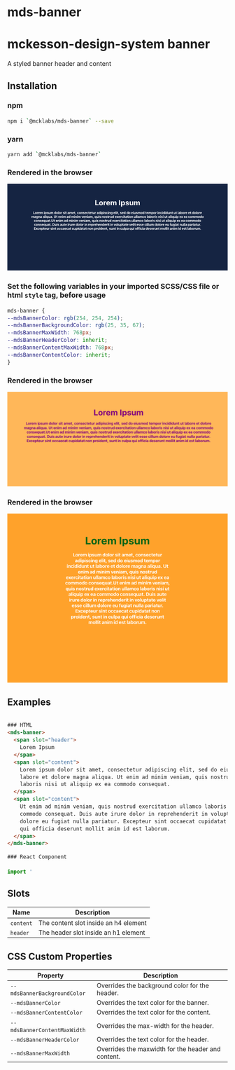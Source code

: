 # mds-banner

# mckesson-design-system banner
A styled banner header and content

## Installation

### npm
```bash
npm i `@mcklabs/mds-banner` --save
```

### yarn
```bash
yarn add `@mcklabs/mds-banner`
```

### Rendered in the browser
![](samples/banner.png)
<br/>

### Set the following variables in your imported SCSS/CSS file or html `style` tag, before usage
```css
mds-banner {
--mdsBannerColor: rgb(254, 254, 254);
--mdsBannerBackgroundColor: rgb(25, 35, 67);
--mdsBannerMaxWidth: 768px;
--mdsBannerHeaderColor: inherit;
--mdsBannerContentMaxWidth: 768px;
--mdsBannerContentColor: inherit;
}
```

### Rendered in the browser
![](samples/banner-custom.png)
<br/>

### Rendered in the browser
![](samples/banner-custom-2.png)
<br/>

## Examples

```javascript

```

```html
### HTML
<mds-banner>
  <span slot="header">
    Lorem Ipsum
  </span>
  <span slot="content">
    Lorem ipsum dolor sit amet, consectetur adipiscing elit, sed do eiusmod tempor incididunt ut
    labore et dolore magna aliqua. Ut enim ad minim veniam, quis nostrud exercitation ullamco
    laboris nisi ut aliquip ex ea commodo consequat.
  </span>
  <span slot="content">
    Ut enim ad minim veniam, quis nostrud exercitation ullamco laboris nisi ut aliquip ex ea
    commodo consequat. Duis aute irure dolor in reprehenderit in voluptate velit esse cillum
    dolore eu fugiat nulla pariatur. Excepteur sint occaecat cupidatat non proident, sunt in culpa
    qui officia deserunt mollit anim id est laborum.
  </span>
</mds-banner>
```

```javascript
### React Component

import '
```

## Slots

| Name      | Description                           |
|-----------|---------------------------------------|
| `content` | The content slot inside an h4 element |
| `header`  | The header slot inside an h1 element  |

## CSS Custom Properties

| Property                     | Description                                      |
|------------------------------|--------------------------------------------------|
| `--mdsBannerBackgroundColor` | Overrides the background color for the header.   |
| `--mdsBannerColor`           | Overrides the text color for the banner.         |
| `--mdsBannerContentColor`    | Overrides the text color for the content.        |
| `--mdsBannerContentMaxWidth` | Overrides the max-width for the header.          |
| `--mdsBannerHeaderColor`     | Overrides the text color for the header.         |
| `--mdsBannerMaxWidth`        | Overrides the maxwidth for the header and content. |
